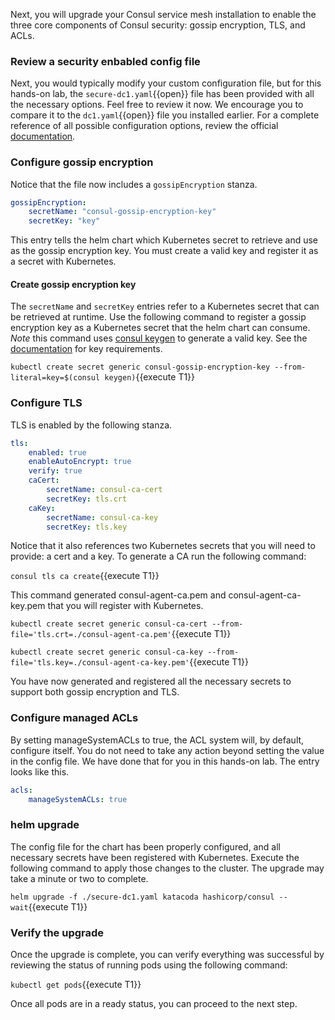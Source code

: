 Next, you will upgrade your Consul service mesh installation to enable the three
core components of Consul security: gossip encryption, TLS, and ACLs.

### Review a security enbabled config file

Next, you would typically modify your custom configuration file, but for this hands-on lab,
the `secure-dc1.yaml`{{open}} file has been provided with all the necessary options.
Feel free to review it now. We encourage you to compare it to the `dc1.yaml`{{open}} file you
installed earlier. For a complete reference of all possible configuration options,
review the official [documentation](https://www.consul.io/docs/k8s/helm).

### Configure gossip encryption

Notice that the file now includes a `gossipEncryption` stanza.

```yaml
gossipEncryption:
    secretName: "consul-gossip-encryption-key"
    secretKey: "key"
```

This entry tells the helm chart which Kubernetes secret to retrieve and use as
the gossip encryption key. You must create a valid key and register it
as a secret with Kubernetes.

#### Create gossip encryption key

The `secretName` and `secretKey` entries refer to a Kubernetes secret that can be
retrieved at runtime. Use the following command to register a gossip encryption key
as a Kubernetes secret that the helm chart can consume. *Note* this command uses
[consul keygen](https://www.consul.io/docs/commands/keygen.html) to generate a valid key.
See the [documentation](https://www.consul.io/docs/agent/options#_encrypt)
for key requirements.

`kubectl create secret generic consul-gossip-encryption-key --from-literal=key=$(consul keygen)`{{execute T1}}

### Configure TLS

TLS is enabled by the following stanza.

```yaml
tls:
    enabled: true
    enableAutoEncrypt: true
    verify: true
    caCert:
        secretName: consul-ca-cert
        secretKey: tls.crt
    caKey:
        secretName: consul-ca-key
        secretKey: tls.key
```

Notice that it also references two Kubernetes secrets that you will need to provide: a cert and a key.
To generate a CA run the following command:

`consul tls ca create`{{execute T1}}

This command generated consul-agent-ca.pem and consul-agent-ca-key.pem that you will register with Kubernetes.

`kubectl create secret generic consul-ca-cert --from-file='tls.crt=./consul-agent-ca.pem'`{{execute T1}}

`kubectl create secret generic consul-ca-key --from-file='tls.key=./consul-agent-ca-key.pem'`{{execute T1}}

You have now generated and registered all the necessary secrets to support both gossip encryption
and TLS.

### Configure managed ACLs

By setting manageSystemACLs to true, the ACL system will, by default, configure itself. You
do not need to take any action beyond setting the value in the config file. We have done
that for you in this hands-on lab. The entry looks like this.

```yaml
acls:
    manageSystemACLs: true
```

### helm upgrade

The config file for the chart has been properly configured, and all necessary secrets have
been registered with Kubernetes.  Execute the following command to apply those changes to the
cluster. The upgrade may take a minute or two to complete.

`helm upgrade -f ./secure-dc1.yaml katacoda hashicorp/consul --wait`{{execute T1}}

### Verify the upgrade

Once the upgrade is complete, you can verify everything was successful by reviewing the status
of running pods using the following command:

`kubectl get pods`{{execute T1}}

Once all pods are in a ready status, you can proceed to the next step.
